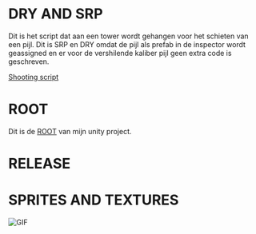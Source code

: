 # DRY AND SRP

Dit is het script dat aan een tower wordt gehangen voor het schieten van een pijl. Dit is SRP en DRY omdat de pijl als prefab in de inspector wordt geassigned en er voor de vershilende kaliber pijl geen extra code is geschreven.

[Shooting script](WatchtowerWarriors\Assets\Scripts\Tower\Shooting\Shoot.cs)


# ROOT

Dit is de [ROOT](WatchtowerWarriors) van mijn unity project.


# RELEASE




# SPRITES AND TEXTURES

![GIF](WatchtowerWarriorsPreview.gif)